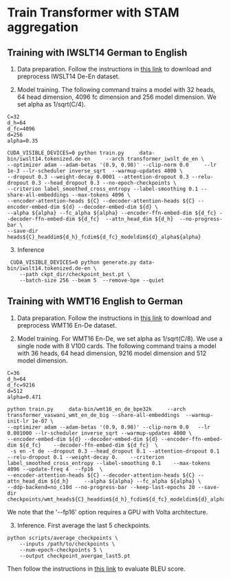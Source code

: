 # Train Transformer with STAM aggregation
## Training with IWSLT14 German to English

1. Data preparation. Follow the instructions in [this link](https://github.com/pytorch/fairseq/blob/v0.9.0/examples/translation/README.md) to download and preprocess IWSLT14 De-En dataset.

2. Model training. The following command trains a model with 32 heads, 64 head dimension, 4096 fc dimension and 256 model dimension.  We set alpha as 1/sqrt(C/4). 

```
C=32
d_h=64
d_fc=4096
d=256
alpha=0.35

CUDA_VISIBLE_DEVICES=0 python train.py     data-bin/iwslt14.tokenized.de-en     --arch transformer_iwslt_de_en \
--optimizer adam --adam-betas '(0.9, 0.98)' --clip-norm 0.0     --lr 1e-3 --lr-scheduler inverse_sqrt  --warmup-updates 4000 \
--dropout 0.3 --weight-decay 0.0001 --attention-dropout 0.3 --relu-dropout 0.3 --head_dropout 0.3 --no-epoch-checkpoints \
--criterion label_smoothed_cross_entropy --label-smoothing 0.1 --share-all-embeddings --max-tokens 4096 \
--encoder-attention-heads ${C} --decoder-attention-heads ${C} --encoder-embed-dim ${d} --decoder-embed-dim ${d} \
--alpha ${alpha} --fc_alpha ${alpha} --encoder-ffn-embed-dim ${d_fc} --decoder-ffn-embed-dim ${d_fc}  --attn_head_dim ${d_h}  --no-progress-bar \
--save-dir heads${C}_headdim${d_h}_fcdim${d_fc}_modeldim${d}_alpha${alpha}
```

3. Inference

```
 CUDA_VISIBLE_DEVICES=0 python generate.py data-bin/iwslt14.tokenized.de-en \
    --path ckpt_dir/checkpoint_best.pt \
    --batch-size 256 --beam 5  --remove-bpe --quiet  
```

## Training with WMT16  English to German

1. Data preparation. Follow the instructions in [this link](https://github.com/pytorch/fairseq/blob/v0.9.0/examples/scaling_nmt/README.md) to download and preprocess WMT16 En-De dataset.

2. Model training.
For WMT16 En-De, we set alpha as 1/sqrt(C/8). We use a single node with 8 V100 cards. The following command trains a model with 36 heads, 64 head dimension, 9216 model dimension and 512 model dimension. 

```
C=36
d_h=64
d_fc=9216
d=512
alpha=0.471

python train.py     data-bin/wmt16_en_de_bpe32k     --arch transformer_vaswani_wmt_en_de_big --share-all-embeddings  --warmup-init-lr 1e-07 \
--optimizer adam --adam-betas '(0.9, 0.98)' --clip-norm 0.0   --lr 0.001000 --lr-scheduler inverse_sqrt --warmup-updates 4000 \
--encoder-embed-dim ${d} --decoder-embed-dim ${d} --encoder-ffn-embed-dim ${d_fc}    --decoder-ffn-embed-dim ${d_fc}  \
 -s en -t de --dropout 0.3 --head_dropout 0.1 --attention-dropout 0.1 --relu-dropout 0.1 --weight-decay 0.    --criterion label_smoothed_cross_entropy --label-smoothing 0.1    --max-tokens 4096 --update-freq 4  --fp16  \
--encoder-attention-heads ${C} --decoder-attention-heads ${C} --attn_head_dim ${d_h}     --alpha ${alpha} --fc_alpha ${alpha} \
--ddp-backend=no_c10d --no-progress-bar --keep-last-epochs 20 --save-dir checkpoints/wmt_heads${C}_headdim${d_h}_fcdim${d_fc}_modeldim${d}_alpha${alpha}
```

We note that the '--fp16' option requires a GPU with Volta architecture.

3. Inference. First average the last 5 checkpoints.

```
python scripts/average_checkpoints \
    --inputs /path/to/checkpoints \
    --num-epoch-checkpoints 5 \
    --output checkpoint_avergae_last5.pt
```

Then follow the instructions in [this link](https://github.com/pytorch/fairseq/blob/v0.9.0/examples/scaling_nmt/README.md) to evaluate BLEU score.
